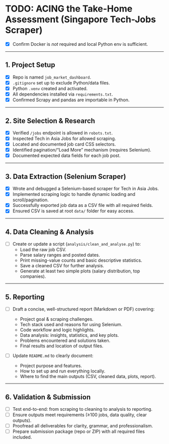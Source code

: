 # TODO: ACING the Take-Home Assessment (Singapore Tech-Jobs Scraper)

- [x] Confirm Docker is *not* required and local Python env is sufficient.

---

## 1. Project Setup

- [X] Repo is named `job_market_dashboard`.
- [X] `.gitignore` set up to exclude Python/data files.
- [X] Python `.venv` created and activated.
- [X] All dependencies installed via `requirements.txt`.
- [X] Confirmed Scrapy and pandas are importable in Python.

---

## 2. Site Selection & Research

- [X] Verified `/jobs` endpoint is allowed in `robots.txt`.
- [X] Inspected Tech in Asia Jobs for allowed scraping.
- [X] Located and documented job card CSS selectors.
- [X] Identified pagination/“Load More” mechanism (requires Selenium).
- [X] Documented expected data fields for each job post.

---

## 3. Data Extraction (Selenium Scraper)

- [X] Wrote and debugged a Selenium-based scraper for Tech in Asia Jobs.
- [X] Implemented scraping logic to handle dynamic loading and scroll/pagination.
- [X] Successfully exported job data as a CSV file with all required fields.
- [X] Ensured CSV is saved at root `data/` folder for easy access.

---

## 4. Data Cleaning & Analysis

- [ ] Create or update a script (`analysis/clean_and_analyse.py`) to:
  - Load the raw job CSV.
  - Parse salary ranges and posted dates.
  - Print missing-value counts and basic descriptive statistics.
  - Save a cleaned CSV for further analysis.
  - Generate at least two simple plots (salary distribution, top companies).

---

## 5. Reporting

- [ ] Draft a concise, well-structured report (Markdown or PDF) covering:
  - Project goal & scraping challenges.
  - Tech stack used and reasons for using Selenium.
  - Code workflow and logic highlights.
  - Data analysis: insights, statistics, and key plots.
  - Problems encountered and solutions taken.
  - Final results and location of output files.

- [ ] Update `README.md` to clearly document:
  - Project purpose and features.
  - How to set up and run everything locally.
  - Where to find the main outputs (CSV, cleaned data, plots, report).

---

## 6. Validation & Submission

- [ ] Test end-to-end: from scraping to cleaning to analysis to reporting.
- [ ] Ensure outputs meet requirements (≥100 jobs, data quality, clear outputs).
- [ ] Proofread all deliverables for clarity, grammar, and professionalism.
- [ ] Prepare submission package (repo or ZIP) with all required files included.
